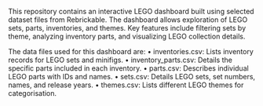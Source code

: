 This repository contains an interactive LEGO dashboard built using selected dataset files from Rebrickable. The dashboard allows exploration of LEGO sets, parts, inventories, and themes. Key features include filtering sets by theme, analyzing inventory parts, and visualizing LEGO collection details.

The data files used for this dashboard are:
	•	inventories.csv: Lists inventory records for LEGO sets and minifigs.
	•	inventory_parts.csv: Details the specific parts included in each inventory.
	•	parts.csv: Describes individual LEGO parts with IDs and names.
	•	sets.csv: Details LEGO sets, set numbers, names, and release years.
	•	themes.csv: Lists different LEGO themes for categorisation.
	
